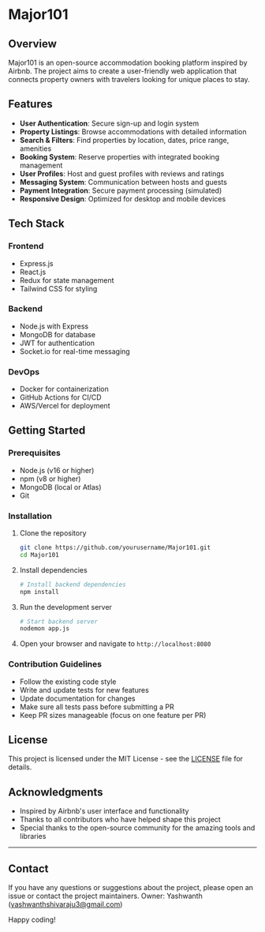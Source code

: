 # Major101

## Overview

Major101 is an open-source accommodation booking platform inspired by Airbnb. The project aims to create a user-friendly web application that connects property owners with travelers looking for unique places to stay.

## Features

- **User Authentication**: Secure sign-up and login system
- **Property Listings**: Browse accommodations with detailed information
- **Search & Filters**: Find properties by location, dates, price range, amenities
- **Booking System**: Reserve properties with integrated booking management
- **User Profiles**: Host and guest profiles with reviews and ratings
- **Messaging System**: Communication between hosts and guests
- **Payment Integration**: Secure payment processing (simulated)
- **Responsive Design**: Optimized for desktop and mobile devices

## Tech Stack

### Frontend
- Express.js
- React.js
- Redux for state management
- Tailwind CSS for styling

### Backend
- Node.js with Express
- MongoDB for database
- JWT for authentication
- Socket.io for real-time messaging

### DevOps
- Docker for containerization
- GitHub Actions for CI/CD
- AWS/Vercel for deployment

## Getting Started

### Prerequisites

- Node.js (v16 or higher)
- npm (v8 or higher)
- MongoDB (local or Atlas)
- Git

### Installation

1. Clone the repository
   ```bash
   git clone https://github.com/yourusername/Major101.git
   cd Major101
   ```

2. Install dependencies
   ```bash
   # Install backend dependencies
   npm install

3. Run the development server
   ```bash
   # Start backend server
   nodemon app.js

4. Open your browser and navigate to `http://localhost:8080`

### Contribution Guidelines

- Follow the existing code style
- Write and update tests for new features
- Update documentation for changes
- Make sure all tests pass before submitting a PR
- Keep PR sizes manageable (focus on one feature per PR)


## License

This project is licensed under the MIT License - see the [LICENSE](LICENSE) file for details.

## Acknowledgments

- Inspired by Airbnb's user interface and functionality
- Thanks to all contributors who have helped shape this project
- Special thanks to the open-source community for the amazing tools and libraries

---

## Contact

If you have any questions or suggestions about the project, please open an issue or contact the project maintainers.
Owner: Yashwanth (yashwanthshivaraju3@gmail.com)

Happy coding!
